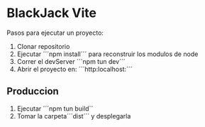 # BlackJack Vite


Pasos para ejecutar un proyecto:
 
 1. Clonar repositorio
 2. Ejecutar ´´´npm install´´´ para reconstruir los modulos de node
 3. Correr el devServer ´´´npm tun dev´´´
 4. Abrir el proyecto en: ´´´http:localhost:´´´

 ## Produccion

 1. Ejecutar ´´´npm tun build´´
 2. Tomar la carpeta´´´dist´´´ y desplegarla
